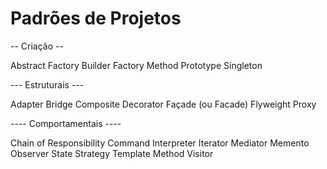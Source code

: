 # Padrões de Projetos

-- Criação --

Abstract Factory
Builder
Factory Method
Prototype
Singleton

--- Estruturais --- 

Adapter
Bridge
Composite
Decorator
Façade (ou Facade)
Flyweight
Proxy

---- Comportamentais ----

Chain of Responsibility
Command
Interpreter
Iterator
Mediator
Memento
Observer
State
Strategy
Template Method
Visitor
